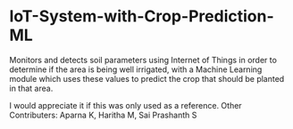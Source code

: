 # IoT-System-with-Crop-Prediction-ML
Monitors and detects soil parameters using Internet of Things  in order to determine if the area is being well irrigated,  with a Machine Learning module which  uses these values to predict the crop that should be planted in that area.

I would appreciate it if this was only used as a reference.
Other Contributers: Aparna K, Haritha M, Sai Prashanth S
